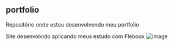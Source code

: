 ## portfolio
Repositório onde estou desenvolvendo meu portfolio

Site desenvolvido aplicando meus estudo com Fleboox 
![image](https://user-images.githubusercontent.com/62973195/204377417-d27a9e49-16d4-4e3a-8f71-e6f919bc768f.png)



